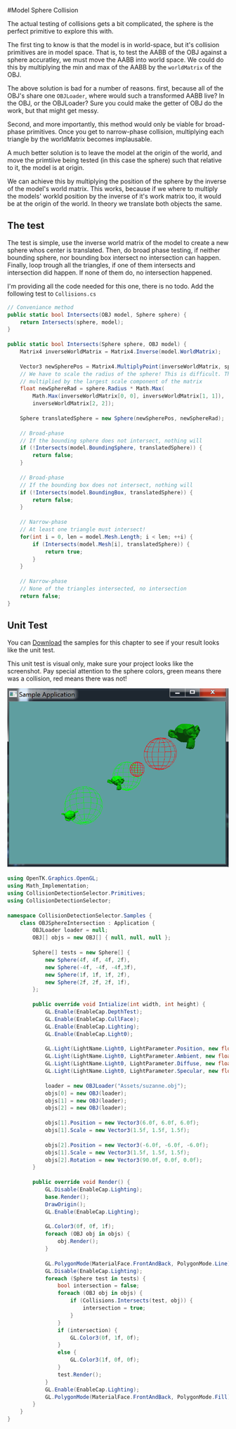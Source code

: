 #Model Sphere Collision

The actual testing of collisions gets a bit complicated, the sphere is the perfect primitive to explore this with. 

The first ting to know is that the model is in world-space, but it's collision primitives are in model space. That is, to test the AABB of the OBJ against a sphere accuratley, we must move the AABB into world space. We could do this by multiplying the min and max of the AABB by the ```worldMatrix``` of the OBJ.

The above solution is bad for a number of reasons. first, because all of the OBJ's share one ```OBJLoader```, where would such a transformed AABB live? In the OBJ, or the OBJLoader? Sure you could make the getter of OBJ do the work, but that might get messy.

Second, and more importantly, this method would only be viable for broad-phase primitives. Once you get to narrow-phase collision, multiplying each triangle by the worldMatrix becomes implausable.

A much better solution is to leave the model at the origin of the world, and move the primtiive being tested (in this case the sphere) such that relative to it, the model is at origin. 

We can achieve this by multiplying the position of the sphere by the inverse of the model's world matrix. This works, because if we where to multiply the models' workld position by the inverse of it's work matrix too, it would be at the origin of the world. In theory we translate both objects the same.

## The test

The test is simple, use the inverse world matrix of the model to create a new sphere whos center is translated. Then, do broad phase testing, if neither bounding sphere, nor bounding box intersect no intersection can happen. Finally, loop trough all the triangles, if one of them intersects and intersection did happen. If none of them do, no intersection happened.

I'm providing all the code needed for this one, there is no todo. Add the following test to ```Collisions.cs```

```cs
// Conveniance method
public static bool Intersects(OBJ model, Sphere sphere) {
    return Intersects(sphere, model);
}
    
public static bool Intersects(Sphere sphere, OBJ model) {
    Matrix4 inverseWorldMatrix = Matrix4.Inverse(model.WorldMatrix);

    Vector3 newSpherePos = Matrix4.MultiplyPoint(inverseWorldMatrix, sphere.Position.ToVector());
    // We have to scale the radius of the sphere! This is difficult. The new scalar is the old radius
    // multiplied by the largest scale component of the matrix
    float newSphereRad = sphere.Radius * Math.Max(
        Math.Max(inverseWorldMatrix[0, 0], inverseWorldMatrix[1, 1]),
        inverseWorldMatrix[2, 2]);

    Sphere translatedSphere = new Sphere(newSpherePos, newSphereRad);

    // Broad-phase
    // If the bounding sphere does not intersect, nothing will
    if (!Intersects(model.BoundingSphere, translatedSphere)) {
        return false;
    }

    // Broad-phase
    // If the bounding box does not intersect, nothing will
    if (!Intersects(model.BoundingBox, translatedSphere)) {
        return false;
    }

    // Narrow-phase
    // At least one triangle must intersect!
    for(int i = 0, len = model.Mesh.Length; i < len; ++i) {
        if (Intersects(model.Mesh[i], translatedSphere)) {
            return true;
        }
    }

    // Narrow-phase
    // None of the triangles intersected, no intersection
    return false;
}
```

## Unit Test

You can [Download](../Samples/3DModels.rar) the samples for this chapter to see if your result looks like the unit test.

This unit test is visual only, make sure your project looks like the screenshot. Pay special attention to the sphere colors, green means there was a collision, red means there was not!

![UNIT](obj_model_sphere_int_unit.png)

```cs
using OpenTK.Graphics.OpenGL;
using Math_Implementation;
using CollisionDetectionSelector.Primitives;
using CollisionDetectionSelector;

namespace CollisionDetectionSelector.Samples {
    class OBJSphereIntersection : Application {
        OBJLoader loader = null;
        OBJ[] objs = new OBJ[] { null, null, null };

        Sphere[] tests = new Sphere[] {
            new Sphere(4f, 4f, 4f, 2f),
            new Sphere(-4f, -4f, -4f,3f),
            new Sphere(1f, 1f, 1f, 2f),
            new Sphere(2f, 2f, 2f, 1f),
        };

        public override void Intialize(int width, int height) {
            GL.Enable(EnableCap.DepthTest);
            GL.Enable(EnableCap.CullFace);
            GL.Enable(EnableCap.Lighting);
            GL.Enable(EnableCap.Light0);

            GL.Light(LightName.Light0, LightParameter.Position, new float[] { 0.0f, 0.5f, 0.5f, 0.0f });
            GL.Light(LightName.Light0, LightParameter.Ambient, new float[] { 0f, 1f, 0f, 1f });
            GL.Light(LightName.Light0, LightParameter.Diffuse, new float[] { 0f, 1f, 0f, 1f });
            GL.Light(LightName.Light0, LightParameter.Specular, new float[] { 1f, 1f, 1f, 1f });

            loader = new OBJLoader("Assets/suzanne.obj");
            objs[0] = new OBJ(loader);
            objs[1] = new OBJ(loader);
            objs[2] = new OBJ(loader);

            objs[1].Position = new Vector3(6.0f, 6.0f, 6.0f);
            objs[1].Scale = new Vector3(1.5f, 1.5f, 1.5f);

            objs[2].Position = new Vector3(-6.0f, -6.0f, -6.0f);
            objs[1].Scale = new Vector3(1.5f, 1.5f, 1.5f);
            objs[2].Rotation = new Vector3(90.0f, 0.0f, 0.0f);
        }

        public override void Render() {
            GL.Disable(EnableCap.Lighting);
            base.Render();
            DrawOrigin();
            GL.Enable(EnableCap.Lighting);

            GL.Color3(0f, 0f, 1f);
            foreach (OBJ obj in objs) {
                obj.Render();
            }

            GL.PolygonMode(MaterialFace.FrontAndBack, PolygonMode.Line);
            GL.Disable(EnableCap.Lighting);
            foreach (Sphere test in tests) {
                bool intersection = false;
                foreach (OBJ obj in objs) {
                    if (Collisions.Intersects(test, obj)) {
                        intersection = true;
                    }
                }
                if (intersection) {
                    GL.Color3(0f, 1f, 0f);
                }
                else {
                    GL.Color3(1f, 0f, 0f);
                }
                test.Render();
            }
            GL.Enable(EnableCap.Lighting);
            GL.PolygonMode(MaterialFace.FrontAndBack, PolygonMode.Fill);
        }
    }
}
```
